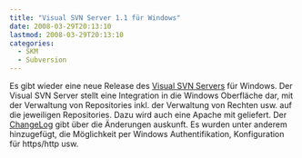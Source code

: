 ```yaml
---
title: "Visual SVN Server 1.1 für Windows"
date: 2008-03-29T20:13:10
lastmod: 2008-03-29T20:13:10
categories:
  - SKM
  - Subversion
---
```

Es gibt wieder eine neue Release des <a href="http://www.visualsvn.com/server/"  title="Visual SVN Server">Visual SVN Servers</a> für Windows. Der Visual SVN Server stellt eine Integration in die Windows Oberfläche dar, mit der Verwaltung von Repositories inkl. der Verwaltung von Rechten usw. auf die jeweiligen Repositories. Dazu wird auch eine Apache mit geliefert.
Der <a href="http://www.visualsvn.com/server/release-1.1.html"  title="ChangeLog">ChangeLog</a> gibt über die Änderungen auskunft. Es wurden unter anderem hinzugefügt, die Möglichkeit per Windows Authentifikation, Konfiguration für https/http usw. 
